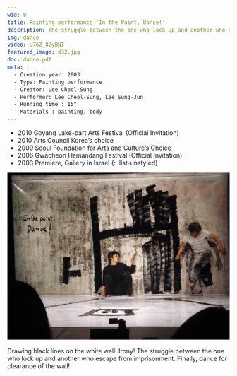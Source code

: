 ```yaml
---
wid: 8
title: Painting performance ‘In the Paint, Dance!’
description: The struggle between the one who lock up and another who escape from imprisonment. Finally, dance for clearance of the wall!
img: dance
video: u76Z_82yBNI
featured_image: d32.jpg
doc: dance.pdf
meta: |
  - Creation year: 2003
  - Type: Painting performance
  - Creator: Lee Cheol-Sung
  - Performer: Lee Cheol-Sung, Lee Sung-Jun
  - Running time : 15"
  - Materials : painting, body
---
```


- 2010 Goyang Lake-part Arts Festival (Official Invitation)
- 2010 Arts Council Korea’s choice
- 2009 Seoul Foundation for Arts and Culture’s Choice
- 2006 Gwacheon Hamandang Festival (Official Invitation)
- 2003 Premiere, Gallery in Israel
{: .list-unstyled}

![dance](/assets/images/work/dance/dance-body.jpg)

Drawing black lines on the white wall!
Irony!
The struggle between the one who lock up and another who escape from imprisonment.
Finally, dance for clearance of the wall!

